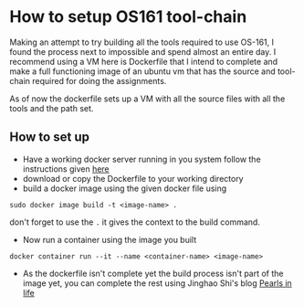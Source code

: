 # How to setup OS161 tool-chain

Making an attempt to try building all the tools required to use OS-161, I found the process
next to impossible and spend almost an entire day. I recommend using a VM here is Dockerfile
that I intend to complete and make a full functioning image of an ubuntu vm that has the 
source and tool-chain required for doing the assignments.

As of now the dockerfile sets up a VM with all the source files with all the tools and the 
path set.

## How to set up

* Have a working docker server running in you system follow the instructions given [here](https://docs.docker.com/get-docker)
* download or copy the Dockerfile to your working directory
* build a docker image using the given docker file using 
```
sudo docker image build -t <image-name> .
```
don't forget to use the `.` it gives the context to the build command.
* Now run a container using the image you built 
```
docker container run --it --name <container-name> <image-name>
```
* As the dockerfile isn't complete yet the build process isn't part of the image yet, you can complete the rest using Jinghao Shi's blog [Pearls in life](http://jhshi.me/2013/12/15/os161-tool-chain-setup/index.html#.XyPJdHUzaV5)
